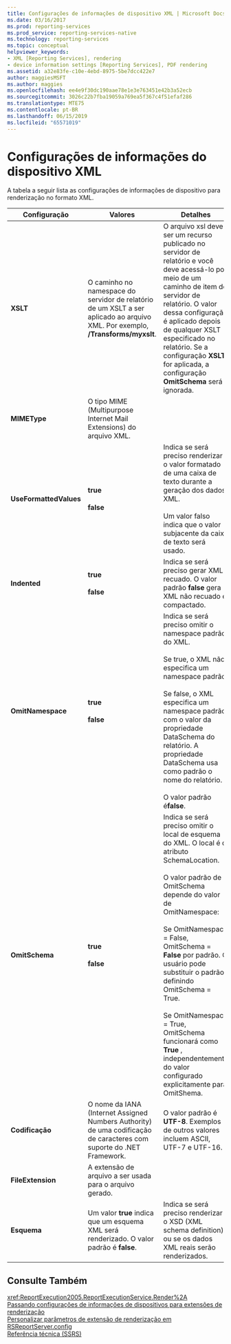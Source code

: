 ```yaml
---
title: Configurações de informações de dispositivo XML | Microsoft Docs
ms.date: 03/16/2017
ms.prod: reporting-services
ms.prod_service: reporting-services-native
ms.technology: reporting-services
ms.topic: conceptual
helpviewer_keywords:
- XML [Reporting Services], rendering
- device information settings [Reporting Services], PDF rendering
ms.assetid: a32e83fe-c10e-4ebd-8975-5be7dcc422e7
author: maggiesMSFT
ms.author: maggies
ms.openlocfilehash: ee4e9f30dc190aae78e1e3e763451e42b3a52ecb
ms.sourcegitcommit: 3026c22b7fba19059a769ea5f367c4f51efaf286
ms.translationtype: MTE75
ms.contentlocale: pt-BR
ms.lasthandoff: 06/15/2019
ms.locfileid: "65571019"
---
```

# <a name="xml-device-information-settings"></a>Configurações de informações do dispositivo XML
  A tabela a seguir lista as configurações de informações de dispositivo para renderização no formato XML.  
  
|Configuração|Valores|Detalhes|  
|-------------|------------|-------------|  
|**XSLT**|O caminho no namespace do servidor de relatório de um XSLT a ser aplicado ao arquivo XML. Por exemplo, **/Transforms/myxslt**.|O arquivo xsl deve ser um recurso publicado no servidor de relatório e você deve acessá-lo por meio de um caminho de item do servidor de relatório. O valor dessa configuração é aplicado depois de qualquer XSLT especificado no relatório. Se a configuração **XSLT** for aplicada, a configuração **OmitSchema** será ignorada.|  
|**MIMEType**|O tipo MIME (Multipurpose Internet Mail Extensions) do arquivo XML.||  
|**UseFormattedValues**|**true**<br /><br /> **false**|Indica se será preciso renderizar o valor formatado de uma caixa de texto durante a geração dos dados XML.<br /><br /> Um valor falso indica que o valor subjacente da caixa de texto será usado.|  
|**Indented**|**true**<br /><br /> **false**|Indica se será preciso gerar XML recuado. O valor padrão **false** gera XML não recuado e compactado.|  
|**OmitNamespace**|**true**<br /><br /> **false**|Indica se será preciso omitir o namespace padrão do XML.<br /><br /> Se true, o XML não especifica um namespace padrão.<br /><br /> Se false, o XML especifica um namespace padrão com o valor da propriedade DataSchema do relatório. A propriedade DataSchema usa como padrão o nome do relatório.<br /><br /> O valor padrão é**false**.|  
|**OmitSchema**|**true**<br /><br /> **false**|Indica se será preciso omitir o local de esquema do XML. O local é o atributo SchemaLocation.<br /><br /> O valor padrão de OmitSchema depende do valor de OmitNamespace:<br /><br /> Se OmitNamespace = False, OmitSchema = **False** por padrão. O usuário pode substituir o padrão definindo OmitSchema = True.<br /><br /> Se OmitNamespace = True, OmitSchema funcionará como **True** , independentemente do valor configurado explicitamente para OmitShema.|  
|**Codificação**|O nome da IANA (Internet Assigned Numbers Authority) de uma codificação de caracteres com suporte do .NET Framework.|O valor padrão é **UTF-8**. Exemplos de outros valores incluem ASCII, UTF-7 e UTF-16.|  
|**FileExtension**|A extensão de arquivo a ser usada para o arquivo gerado.||  
|**Esquema**|Um valor **true** indica que um esquema XML será renderizado. O valor padrão é **false**.|Indica se será preciso renderizar o XSD (XML schema definition) ou se os dados XML reais serão renderizados.|  
  
## <a name="see-also"></a>Consulte Também  
 <xref:ReportExecution2005.ReportExecutionService.Render%2A>   
 [Passando configurações de informações de dispositivos para extensões de renderização](../reporting-services/report-server-web-service/net-framework/passing-device-information-settings-to-rendering-extensions.md)   
 [Personalizar parâmetros de extensão de renderização em RSReportServer.config](../reporting-services/customize-rendering-extension-parameters-in-rsreportserver-config.md)   
 [Referência técnica &#40;SSRS&#41;](../reporting-services/technical-reference-ssrs.md)  
  
  

